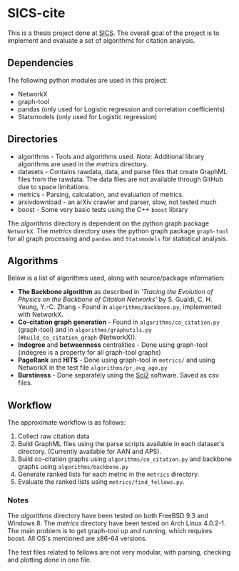 # SICS-cite

This is a thesis project done at [SICS](https://www.sics.se/). The overall goal of the project is to implement and evaluate a set of algorithms for citation analysis.

## Dependencies
The following python modules are used in this project:
* NetworkX
* graph-tool
* pandas (only used for Logistic regression and correlation coefficients)
* Statsmodels (only used for Logistic regression)

## Directories

* algorithms - Tools and algorithms used. *Note:* Additional library algorithms are used in the *metrics* directory.
* datasets - Contains rawdata, data, and parse files that create GraphML files from the rawdata. The data files are not available through GitHub due to space limitations.
* metrics - Parsing, calculation, and evaluation of metrics. 
* arxivdownload - an arXiv crawler and parser, slow, not tested much
* boost - Some very basic tests using the C++ `boost` library

The *algorithms* directory is dependent on the python graph package `NetworkX`. The *metrics* directory uses the python graph package `graph-tool` for all graph processing and `pandas` and `Statsmodels` for statistical analysis.

## Algorithms
Below is a list of algorithms used, along with source/package information:

* **The Backbone algorithm** as described in *'Tracing the Evolution of Physics on the Backbone of Citation Networks'*
by S. Gualdi, C. H. Yeung, Y.-C. Zhang - Found in `algorithms/backbone.py`, implemented with NetworkX.
* **Co-citation graph generation** - Found in `algorithms/co_citation.py` (graph-tool) and in `algorithms/graphutils.py` (`#build_co_citation_graph` (NetworkX)).
* **Indegree** and **betweenness** centralities - Done using graph-tool (indegree is a property for all graph-tool graphs)
* **PageRank** and **HITS** - Done using graph-tool in `metrics/` and using NetworkX in the test file `algorithms/pr_avg_age.py`
* **Burstiness** - Done separately using the [Sci2](https://sci2.cns.iu.edu/) software. Saved as csv files.

## Workflow
The approximate workflow is as follows:

1. Collect raw citation data
2. Build GraphML files using the parse scripts available in each dataset's directory. (Currently available for AAN and APS).
3. Build co-citation graphs using `algorithms/co_citation.py` and backbone graphs using `algorithms/backbone.py`
4. Generate ranked lists for each metric in the `metrics` directory.
5. Evaluate the ranked lists using `metrics/find_fellows.py`.

### Notes
The *algorithms* directory have been tested on both FreeBSD 9.3 and Windows 8.
The *metrics* directory have been tested on Arch Linux 4.0.2-1. The main problem is to get graph-tool up and running, which requires boost.
All OS's mentioned are x86-64 versions.

The test files related to fellows are not very modular, with parsing, checking and plotting done in one file.
